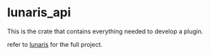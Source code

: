# lunaris\_api

This is the crate that contains everything needed to develop a plugin.

refer to [lunaris](https://github.com/shuntia/lunaris) for the full project.
